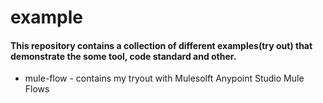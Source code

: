 # example

#### This repository contains a collection of different examples(try out) that demonstrate the some tool, code standard and other.

* mule-flow - contains my tryout with Mulesolft Anypoint Studio Mule Flows
